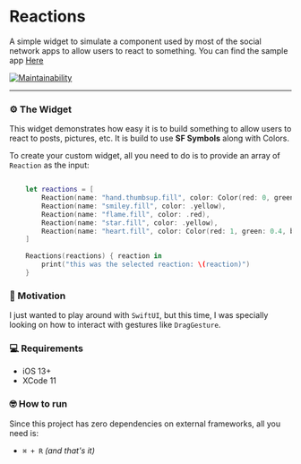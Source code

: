 # Reactions

A simple widget to simulate a component used by most of the social network apps to allow users to react to something.
You can find the sample app [Here](https://github.com/caiobzen/reactions-sample-app)

[![Maintainability](https://api.codeclimate.com/v1/badges/9c9412cf9e0adfa8c6f9/maintainability)](https://codeclimate.com/github/caiobzen/Reactions/maintainability)

--- 

### ⚙️ The Widget

This widget demonstrates how easy it is to build something to allow users to react to posts, pictures, etc. It is build to use **SF Symbols** along with Colors.

To create your custom widget, all you need to do is to provide an array of `Reaction` as the input:
```swift

    let reactions = [
        Reaction(name: "hand.thumbsup.fill", color: Color(red: 0, green: 0.8, blue: 1)),
        Reaction(name: "smiley.fill", color: .yellow),
        Reaction(name: "flame.fill", color: .red),
        Reaction(name: "star.fill", color: .yellow),
        Reaction(name: "heart.fill", color: Color(red: 1, green: 0.4, blue: 0.3)),
    ]
    
    Reactions(reactions) { reaction in 
        print("this was the selected reaction: \(reaction)")
    }
```



### 🚂 Motivation
I just wanted to play around with `SwiftUI`, but this time, I was specially looking on how to interact with gestures like `DragGesture`.

### 💻 Requirements
- iOS 13+
- XCode 11

### 🤓 How to run
Since this project has zero dependencies on external frameworks, all you need is:
- `⌘ + R` *(and that's it)*
